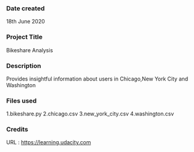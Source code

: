 ### Date created
18th June 2020

### Project Title
Bikeshare Analysis 

### Description
Provides insightful information about users in Chicago,New York City and Washington

### Files used
1.bikeshare.py 
2.chicago.csv
3.new_york_city.csv
4.washington.csv
### Credits
URL : https://learning.udacity.com 

